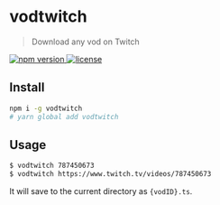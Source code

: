 # vodtwitch

> Download any vod on Twitch

<a href="https://npmjs.org/package/vodtwitch">
  <img src="https://img.shields.io/npm/v/vodtwitch.svg"
       alt="npm version">
</a>
<a href="https://github.com/matschik/vodtwitch/blob/master/LICENSE">
  <img src="https://img.shields.io/npm/l/vodtwitch.svg"
       alt="license">
</a>
<br/>

## Install

```bash
npm i -g vodtwitch
# yarn global add vodtwitch
```

## Usage

```sh
$ vodtwitch 787450673
$ vodtwitch https://www.twitch.tv/videos/787450673
```

It will save to the current directory as `{vodID}.ts`.